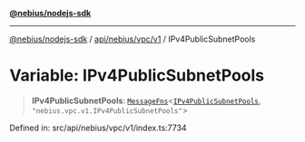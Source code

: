 [**@nebius/nodejs-sdk**](../../../../../README.md)

---

[@nebius/nodejs-sdk](../../../../../README.md) / [api/nebius/vpc/v1](../README.md) / IPv4PublicSubnetPools

# Variable: IPv4PublicSubnetPools

> **IPv4PublicSubnetPools**: [`MessageFns`](../../../../../runtime/protos/core/interfaces/MessageFns.md)\<[`IPv4PublicSubnetPools`](../interfaces/IPv4PublicSubnetPools.md), `"nebius.vpc.v1.IPv4PublicSubnetPools"`\>

Defined in: src/api/nebius/vpc/v1/index.ts:7734
